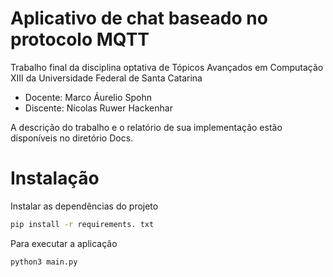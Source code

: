 # Aplicativo de chat baseado no protocolo MQTT

Trabalho final da disciplina optativa de Tópicos Avançados em Computação XIII da Universidade Federal de Santa Catarina

- Docente: Marco Áurelio Spohn
- Discente: Nícolas Ruwer Hackenhar

A descrição do trabalho e o relatório de sua implementação estão disponíveis no diretório Docs.

# Instalação

Instalar as dependências do projeto

```sh
pip install -r requirements. txt
```
Para executar a aplicação

```sh
python3 main.py
```